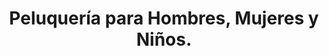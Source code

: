 ---
title: "Peluquería para Hombres, Mujeres y Niños."
url: /popayan/peluqueria-para-hombres-mujeres-y-ninos/
shop: Friseur
---